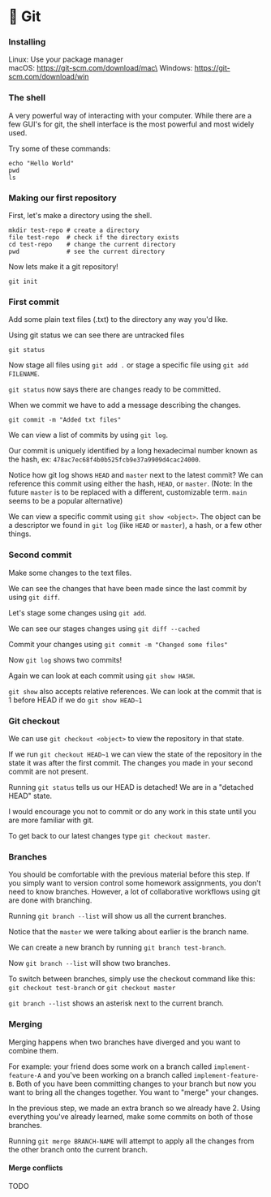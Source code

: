 # 💾 Git

### Installing

Linux: Use your package manager\
macOS: https://git-scm.com/download/mac\
Windows: https://git-scm.com/download/win

### The shell

A very powerful way of interacting with your computer. While there are a few GUI's for git, the shell interface is the most powerful and most widely used.

Try some of these commands:

```shell
echo "Hello World"
pwd
ls
```

### Making our first repository

First, let's make a directory using the shell.

```shell
mkdir test-repo # create a directory
file test-repo  # check if the directory exists
cd test-repo    # change the current directory
pwd             # see the current directory
```

Now lets make it a git repository!

```shell
git init
```

### First commit

Add some plain text files (.txt) to the directory any way you'd like.

Using git status we can see there are untracked files

```shell
git status
```

Now stage all files using `git add .` or stage a specific file using `git add FILENAME`.

`git status` now says there are changes ready to be committed.

When we commit we have to add a message describing the changes.

```shell
git commit -m "Added txt files"
```

We can view a list of commits by using `git log`.

Our commit is uniquely identified by a long hexadecimal number known as the hash, ex: `478ac7ec68f4b0b525fcb9e37a9909d4cac24000`.

Notice how git log shows `HEAD` and `master` next to the latest commit? We can reference this commit using either the hash, `HEAD`, or `master`. (Note: In the future `master` is to be replaced with a different, customizable term. `main` seems to be a popular alternative)

We can view a specific commit using `git show <object>`. The object can be a descriptor we found in `git log` (like `HEAD` or `master`), a hash, or a few other things.

### Second commit

Make some changes to the text files.

We can see the changes that have been made since the last commit by using `git diff`.

Let's stage some changes using `git add`.

We can see our stages changes using `git diff --cached`

Commit your changes using `git commit -m "Changed some files"`

Now `git log` shows two commits!

Again we can look at each commit using `git show HASH`.

`git show` also accepts relative references. We can look at the commit that is 1 before HEAD if we do `git show HEAD~1`

### Git checkout

We can use `git checkout <object>` to view the repository in that state.

If we run `git checkout HEAD~1` we can view the state of the repository in the state it was after the first commit. The changes you made in your second commit are not present.

Running `git status` tells us our HEAD is detached! We are in a "detached HEAD" state.

I would encourage you not to commit or do any work in this state until you are more familiar with git.

To get back to our latest changes type `git checkout master`.

### Branches

You should be comfortable with the previous material before this step. If you simply want to version control some homework assignments, you don't need to know branches. However, a lot of collaborative workflows using git are done with branching.

Running `git branch --list` will show us all the current branches.

Notice that the `master` we were talking about earlier is the branch name.

We can create a new branch by running `git branch test-branch`.

Now `git branch --list` will show two branches.

To switch between branches, simply use the checkout command like this: `git checkout test-branch` or `git checkout master`

`git branch --list` shows an asterisk next to the current branch.

### Merging

Merging happens when two branches have diverged and you want to combine them.

For example: your friend does some work on a branch called `implement-feature-A` and you've been working on a branch called `implement-feature-B`. Both of you have been committing changes to your branch but now you want to bring all the changes together. You want to "merge" your changes.

In the previous step, we made an extra branch so we already have 2. Using everything you've already learned, make some commits on both of those branches.

Running `git merge BRANCH-NAME` will attempt to apply all the changes from the other branch onto the current branch.

#### Merge conflicts

TODO
